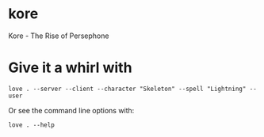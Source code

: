 # kore
Kore - The Rise of Persephone

# Give it a whirl with

```
love . --server --client --character "Skeleton" --spell "Lightning" --user
```

Or see the command line options with:

```
love . --help
```
